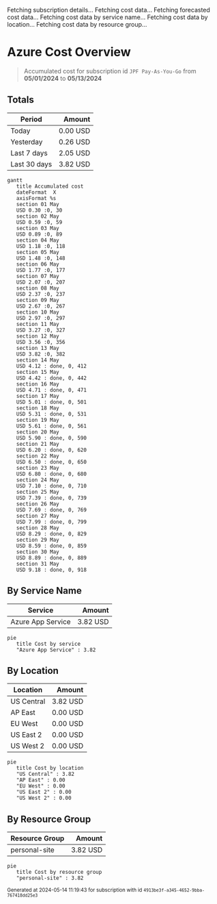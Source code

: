 Fetching subscription details...
Fetching cost data...
Fetching forecasted cost data...
Fetching cost data by service name...
Fetching cost data by location...
Fetching cost data by resource group...
# Azure Cost Overview

> Accumulated cost for subscription id `JPF Pay-As-You-Go` from **05/01/2024** to **05/13/2024**

## Totals

|Period|Amount|
|---|---:|
|Today|0.00 USD|
|Yesterday|0.26 USD|
|Last 7 days|2.05 USD|
|Last 30 days|3.82 USD|

```mermaid
gantt
   title Accumulated cost
   dateFormat  X
   axisFormat %s
   section 01 May
   USD 0.30 :0, 30
   section 02 May
   USD 0.59 :0, 59
   section 03 May
   USD 0.89 :0, 89
   section 04 May
   USD 1.18 :0, 118
   section 05 May
   USD 1.48 :0, 148
   section 06 May
   USD 1.77 :0, 177
   section 07 May
   USD 2.07 :0, 207
   section 08 May
   USD 2.37 :0, 237
   section 09 May
   USD 2.67 :0, 267
   section 10 May
   USD 2.97 :0, 297
   section 11 May
   USD 3.27 :0, 327
   section 12 May
   USD 3.56 :0, 356
   section 13 May
   USD 3.82 :0, 382
   section 14 May
   USD 4.12 : done, 0, 412
   section 15 May
   USD 4.42 : done, 0, 442
   section 16 May
   USD 4.71 : done, 0, 471
   section 17 May
   USD 5.01 : done, 0, 501
   section 18 May
   USD 5.31 : done, 0, 531
   section 19 May
   USD 5.61 : done, 0, 561
   section 20 May
   USD 5.90 : done, 0, 590
   section 21 May
   USD 6.20 : done, 0, 620
   section 22 May
   USD 6.50 : done, 0, 650
   section 23 May
   USD 6.80 : done, 0, 680
   section 24 May
   USD 7.10 : done, 0, 710
   section 25 May
   USD 7.39 : done, 0, 739
   section 26 May
   USD 7.69 : done, 0, 769
   section 27 May
   USD 7.99 : done, 0, 799
   section 28 May
   USD 8.29 : done, 0, 829
   section 29 May
   USD 8.59 : done, 0, 859
   section 30 May
   USD 8.89 : done, 0, 889
   section 31 May
   USD 9.18 : done, 0, 918
```

## By Service Name

|Service|Amount|
|---|---:|
|Azure App Service|3.82 USD|

```mermaid
pie
   title Cost by service
   "Azure App Service" : 3.82
```

## By Location

|Location|Amount|
|---|---:|
|US Central|3.82 USD|
|AP East|0.00 USD|
|EU West|0.00 USD|
|US East 2|0.00 USD|
|US West 2|0.00 USD|

```mermaid
pie
   title Cost by location
   "US Central" : 3.82
   "AP East" : 0.00
   "EU West" : 0.00
   "US East 2" : 0.00
   "US West 2" : 0.00
```

## By Resource Group

|Resource Group|Amount|
|---|---:|
|personal-site|3.82 USD|

```mermaid
pie
   title Cost by resource group
   "personal-site" : 3.82
```

<sup>Generated at 2024-05-14 11:19:43 for subscription with id `4913be3f-a345-4652-9bba-767418dd25e3`</sup>
